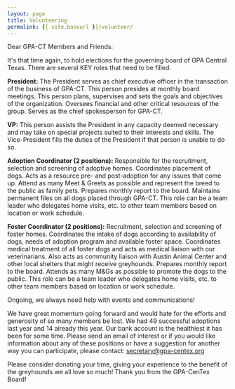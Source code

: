 ```yaml
---
layout: page
title: Volunteering
permalink: {{ site.baseurl }}/volunteer/
---
```


Dear GPA-CT Members and Friends:

It's that time again, to hold elections for the governing board of GPA Central Texas. There are several KEY roles that
need to be filled.

__President:__
The President serves as chief executive officer in the transaction of the business of GPA-CT. This person
presides at monthly board meetings. This person plans, supervises and sets the goals and objectives of the organization.
Oversees financial and other critical resources of the group. Serves as the chief spokesperson for GPA-CT.

__VP:__
This person assists the President in any capacity deemed necessary and may take on special projects suited to their
interests and skills. The Vice-President fills the duties of the President if that person is unable to do so.

__Adoption Coordinator (2 positions):__
Responsible for the recruitment, selection and screening of adoptive homes.
Coordinates placement of dogs. Acts as a resource pre- and post-adoption for any issues that come up. Attend as many
Meet & Greets as possible and represent the breed to the public as family pets. Prepares monthly report to the board.
Maintains permanent files on all dogs placed through GPA-CT. This role can be a team leader who delegates home visits,
etc. to other team members based on location or work schedule.

__Foster Coordinator (2 positions):__
Recruitment, selection and screening of foster homes. Coordinates the intake of dogs
according to availability of dogs, needs of adoption program and available foster space. Coordinates medical treatment
of all foster dogs and acts as medical liaison with our veterinarians. Also acts as community liaison with Austin
Animal Center and other local shelters that might receive greyhounds. Prepares monthly report to the board. Attends as
many M&Gs as possible to promote the dogs to the public. This role can be a team leader who delegates home visits, etc.
to other team members based on location or work schedule.

Ongoing, we always need help with events and communications!

We have great momentum going forward and would hate for the efforts and generosity of so many members be lost. We had
49 successful adoptions last year and 14 already this year. Our bank account is the healthiest it has been for some
time. Please send an email of interest or if you would like information about any of these positions or have a
suggestion for another way you can participate, please contact: secretary@gpa-centex.org

Please consider donating your time, giving your experience to the benefit of the greyhounds we all love so much! Thank
you from the GPA-CenTex Board!
